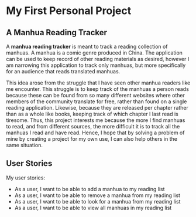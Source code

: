# My First Personal Project

## A Manhua Reading Tracker

A **manhua reading tracker** is meant to track a reading collection of manhuas. A manhua is a comic genre produced in China. 
The application can be used to keep record of other reading 
materials as desired, however I am narrowing this application to track only manhuas, but
more specifically for an audience that reads translated manhuas. 

This idea arose from the struggle that I have seen other manhua readers like me 
encounter. This struggle is
to keep track of the manhuas a person reads because these can be found from so many different websites where other 
members of the community
translate for free, rather than found on a single
reading
application. Likewise, because they are released per chapter rather than as a whole like books, keeping track of which
chapter I last read is tiresome. Thus, this project interests
me because the more I find manhuas to read, and from different sources, the more difficult it is to track all the 
manhuas I read and have read. Hence, I hope that by solving a problem of mine by creating a project for my own use,
 I can also help others in the same situation. 
 
## User Stories
My user stories:
-	As a user, I want to be able to add a manhua to my reading list
-	As a user, I want to be able to remove a manhua from my reading list
-	As a user, I want to be able to look for a manhua from my reading list
-	As a user, I want to be able to view all manhuas in my reading list 
